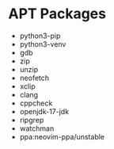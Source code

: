 # APT Packages
 - python3-pip
 - python3-venv
 - gdb
 - zip
 - unzip
 - neofetch
 - xclip
 - clang
 - cppcheck
 - openjdk-17-jdk
 - ripgrep
 - watchman
 - ppa:neovim-ppa/unstable
